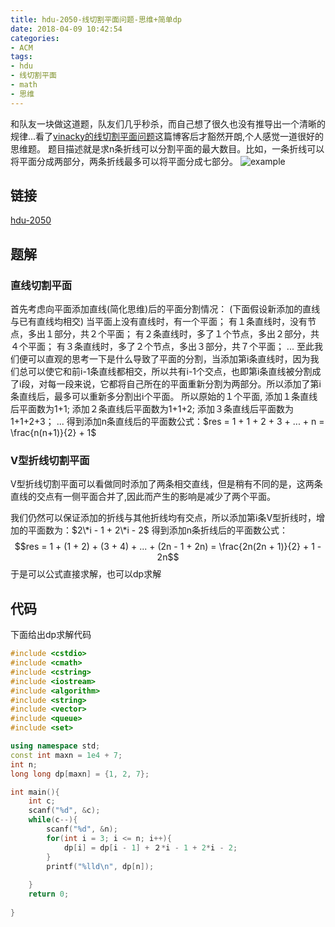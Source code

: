 ```yaml
---
title: hdu-2050-线切割平面问题-思维+简单dp
date: 2018-04-09 10:42:54
categories:
- ACM
tags:
- hdu
- 线切割平面
- math
- 思维
---
```

和队友一块做这道题，队友们几乎秒杀，而自己想了很久也没有推导出一个清晰的规律...看了[vinacky的线切割平面问题](https://blog.csdn.net/vinacky/article/details/8958326)这篇博客后才豁然开朗,个人感觉一道很好的思维题。
题目描述就是求n条折线可以分割平面的最大数目。比如，一条折线可以将平面分成两部分，两条折线最多可以将平面分成七部分。
![example](/line.jpg)

## 链接
[hdu-2050](http://acm.hdu.edu.cn/showproblem.php?pid=2050)
## 题解
### 直线切割平面
首先考虑向平面添加直线(简化思维)后的平面分割情况：
(下面假设新添加的直线与已有直线均相交)
当平面上没有直线时，有一个平面；
有１条直线时，没有节点，多出１部分，共２个平面；
有２条直线时，多了１个节点，多出２部分，共４个平面；
有３条直线时，多了２个节点，多出３部分，共７个平面；
...
至此我们便可以直观的思考一下是什么导致了平面的分割，当添加第i条直线时，因为我们总可以使它和前i-1条直线都相交，所以共有i-1个交点，也即第i条直线被分割成了i段，对每一段来说，它都将自己所在的平面重新分割为两部分。所以添加了第i条直线后，最多可以重新多分割出i个平面。
所以原始的１个平面,
添加１条直线后平面数为1+1;
添加２条直线后平面数为1+1+2;
添加３条直线后平面数为1+1+2+3；
...
得到添加n条直线后的平面数公式：$res = 1 + 1 + 2 + 3 + ... + n = \frac{n(n+1)}{2} + 1$
### V型折线切割平面
V型折线切割平面可以看做同时添加了两条相交直线，但是稍有不同的是，这两条直线的交点有一侧平面合并了,因此而产生的影响是减少了两个平面。

我们仍然可以保证添加的折线与其他折线均有交点，所以添加第i条V型折线时，增加的平面数为：$2\*i - 1 + 2\*i - 2$
得到添加n条折线后的平面数公式：$$res = 1 + (1 + 2) + (3 + 4) + ... + (2n - 1 + 2n) = \frac{2n(2n + 1)}{2} + 1 - 2n$$
于是可以公式直接求解，也可以dp求解
## 代码
下面给出dp求解代码
``` C++
#include <cstdio>
#include <cmath>
#include <cstring>
#include <iostream>
#include <algorithm>
#include <string>
#include <vector>
#include <queue>
#include <set>

using namespace std;
const int maxn = 1e4 + 7;
int n;
long long dp[maxn] = {1, 2, 7};

int main(){
	int c;
	scanf("%d", &c);
	while(c--){
		scanf("%d", &n);
		for(int i = 3; i <= n; i++){
			dp[i] = dp[i - 1] + ２*i - 1 + 2*i - 2;
		}
		printf("%lld\n", dp[n]);
		
	}
	return 0;
	
}
```